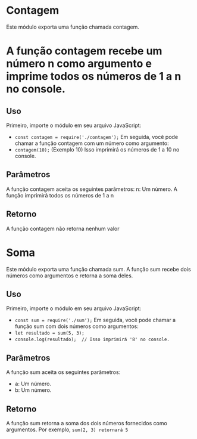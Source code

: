 # Contagem
Este módulo exporta uma função chamada contagem. <h1>A função contagem recebe um número n como argumento e imprime todos os números de 1 a n no console.</h1>
## Uso
Primeiro, importe o módulo em seu arquivo JavaScript:
- ```const contagem = require('./contagem');```
Em seguida, você pode chamar a função contagem com um número como argumento:
- ```contagem(10);```
(Exemplo 10)
Isso imprimirá os números de 1 a 10 no console.
## Parâmetros
A função contagem aceita os seguintes parâmetros:
n: Um número. A função imprimirá todos os números de 1 a n
## Retorno 
A função contagem não retorna nenhum valor
# Soma
Este módulo exporta uma função chamada sum. A função sum recebe dois números como argumentos e retorna a soma deles.
## Uso
Primeiro, importe o módulo em seu arquivo JavaScript:
- ```const sum = require('./sum');```
Em seguida, você pode chamar a função sum com dois números como argumentos:
- ```let resultado = sum(5, 3);```
- ```console.log(resultado);  // Isso imprimirá '8' no console.```
## Parâmetros
A função sum aceita os seguintes parâmetros:

- a: Um número.
- b: Um número.
## Retorno
A função sum retorna a soma dos dois números fornecidos como argumentos. Por exemplo, ```sum(2, 3) retornará 5```
#
#
#
#
